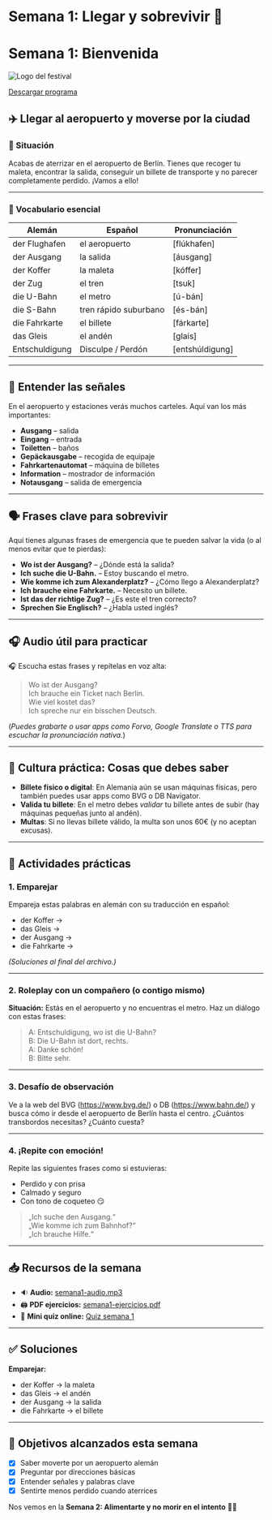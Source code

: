 # Semana 1: Llegar y sobrevivir 🚀
# Semana 1: Bienvenida

![Logo del festival](img/kartel.png)

[Descargar programa](documentos/programa.pdf)

## ✈️ Llegar al aeropuerto y moverse por la ciudad

### 🧳 Situación

Acabas de aterrizar en el aeropuerto de Berlín. Tienes que recoger tu maleta, encontrar la salida, conseguir un billete de transporte y no parecer completamente perdido. ¡Vamos a ello!

---

### 📘 Vocabulario esencial

| Alemán              | Español               | Pronunciación |
|---------------------|------------------------|----------------|
| der Flughafen       | el aeropuerto          | [flúkhafen]    |
| der Ausgang         | la salida              | [áusgang]      |
| der Koffer          | la maleta              | [kóffer]       |
| der Zug             | el tren                | [tsuk]         |
| die U-Bahn          | el metro               | [ú-bán]        |
| die S-Bahn          | tren rápido suburbano  | [és-bán]       |
| die Fahrkarte       | el billete             | [fárkarte]     |
| das Gleis           | el andén               | [glais]        |
| Entschuldigung      | Disculpe / Perdón      | [entshúldigung]|

---

## 🧭 Entender las señales

En el aeropuerto y estaciones verás muchos carteles. Aquí van los más importantes:

- **Ausgang** – salida  
- **Eingang** – entrada  
- **Toiletten** – baños  
- **Gepäckausgabe** – recogida de equipaje  
- **Fahrkartenautomat** – máquina de billetes  
- **Information** – mostrador de información  
- **Notausgang** – salida de emergencia

---

## 🗣️ Frases clave para sobrevivir

Aquí tienes algunas frases de emergencia que te pueden salvar la vida (o al menos evitar que te pierdas):

- **Wo ist der Ausgang?** – ¿Dónde está la salida?
- **Ich suche die U-Bahn.** – Estoy buscando el metro.
- **Wie komme ich zum Alexanderplatz?** – ¿Cómo llego a Alexanderplatz?
- **Ich brauche eine Fahrkarte.** – Necesito un billete.
- **Ist das der richtige Zug?** – ¿Es este el tren correcto?
- **Sprechen Sie Englisch?** – ¿Habla usted inglés?

---

## 🎧 Audio útil para practicar

🎧 Escucha estas frases y repítelas en voz alta:

> Wo ist der Ausgang?  
> Ich brauche ein Ticket nach Berlin.  
> Wie viel kostet das?  
> Ich spreche nur ein bisschen Deutsch.  

(*Puedes grabarte o usar apps como Forvo, Google Translate o TTS para escuchar la pronunciación nativa.*)

---

## 🎒 Cultura práctica: Cosas que debes saber

- **Billete físico o digital**: En Alemania aún se usan máquinas físicas, pero también puedes usar apps como BVG o DB Navigator.
- **Valida tu billete**: En el metro debes *validar* tu billete antes de subir (hay máquinas pequeñas junto al andén).
- **Multas**: Si no llevas billete válido, la multa son unos 60€ (y no aceptan excusas).

---

## 📝 Actividades prácticas

### 1. Emparejar

Empareja estas palabras en alemán con su traducción en español:

- der Koffer →  
- das Gleis →  
- der Ausgang →  
- die Fahrkarte →  

*(Soluciones al final del archivo.)*

---

### 2. Roleplay con un compañero (o contigo mismo)

**Situación:** Estás en el aeropuerto y no encuentras el metro. Haz un diálogo con estas frases:

> A: Entschuldigung, wo ist die U-Bahn?  
> B: Die U-Bahn ist dort, rechts.  
> A: Danke schön!  
> B: Bitte sehr.

---

### 3. Desafío de observación

Ve a la web del BVG (https://www.bvg.de/) o DB (https://www.bahn.de/) y busca cómo ir desde el aeropuerto de Berlín hasta el centro. ¿Cuántos transbordos necesitas? ¿Cuánto cuesta?

---

### 4. ¡Repite con emoción!

Repite las siguientes frases como si estuvieras:

- Perdido y con prisa
- Calmado y seguro
- Con tono de coqueteo 😏

> „Ich suche den Ausgang.“  
> „Wie komme ich zum Bahnhof?“  
> „Ich brauche Hilfe.“

---

## 📥 Recursos de la semana

- 🔉 **Audio:** [semana1-audio.mp3](../audios/semana1-audio.mp3)
- 🖨️ **PDF ejercicios:** [semana1-ejercicios.pdf](../pdfs/semana1-ejercicios.pdf)
- 🧩 **Mini quiz online:** [Quiz semana 1](../quizzes/semana1.html)

---

## ✅ Soluciones

**Emparejar:**

- der Koffer → la maleta  
- das Gleis → el andén  
- der Ausgang → la salida  
- die Fahrkarte → el billete  

---

## 🎯 Objetivos alcanzados esta semana

- [x] Saber moverte por un aeropuerto alemán
- [x] Preguntar por direcciones básicas
- [x] Entender señales y palabras clave
- [x] Sentirte menos perdido cuando aterrices

Nos vemos en la **Semana 2: Alimentarte y no morir en el intento** 🍔🍺

